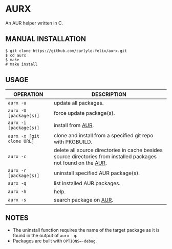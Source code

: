 # AURX

An AUR helper written in C.

## MANUAL INSTALLATION

```
$ git clone https://github.com/carlyle-felix/aurx.git
$ cd aurx
$ make
# make install
```

## USAGE

| OPERATION | DESCRIPTION |
| ------- | ----------- |
| `aurx -u` | update all packages. |
| `aurx -U [package(s)]`| force update package(s).|
| `aurx -i [package(s)]` | install from [AUR](https://aur.archlinux.org/). |
| `aurx -x [git clone URL]` | clone and install from a specified git repo with PKGBUILD.|
| `aurx -c` | delete all source directories in cache besides source directories from installed packages not found on the [AUR](https://aur.archlinux.org/). |
| `aurx -r [package(s)]` | uninstall specified AUR package(s). |
| `aurx -q` | list installed AUR packages. |
| `aurx -h` | help. |
| `aurx -s` | search package on [AUR](https://aur.archlinux.org/). |

## NOTES

- The uninstall function requires the name of the target package as it is found in the output of `aurx -q`.
- Packages are built with `OPTIONS=-debug`.
